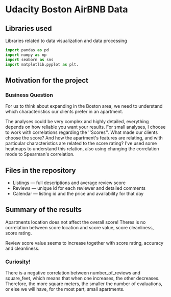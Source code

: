 # Udacity Boston AirBNB Data


## Libraries used
Libraries related to data visualization and data processing
```python
import pandas as pd
import numpy as np
import seaborn as sns
import matplotlib.pyplot as plt.
```

## Motivation for the project
### Business Question

For us to think about expanding in the Boston area, we need to understand which characteristics our clients prefer in an apartment.

The analyses could be very complex and highly detailed, everything depends on how reliable you want your results. For small analyses, I choose to work with correlations regarding the ''Scores''. What made our clients choose the score? And how the apartment's features are relating, and with particular characteristics are related to the score rating? I've used some heatmaps to understand this relation, also using changing the correlation mode to Spearman's correlation.

## Files in the repository
 - Listings &mdash;  full descriptions and average review score
 - Reviews &mdash; unique id for each reviewer and detailed comments
 - Calendar &mdash; listing id and the price and availability for that day


## Summary of the results
Apartments location does not affect the overall score! Theres is no correlation between score location and score value, score cleanliness, score rating.

Review score value seems to increase together with score rating, accuracy and cleanliness.

### Curiosity!
There is a negative correlation between number_of_reviews and square_feet, which means that when one increases,
the other decreases. Therefore, the more square meters, the smaller the number of evaluations, or else we will have, for the most part, small apartments.

